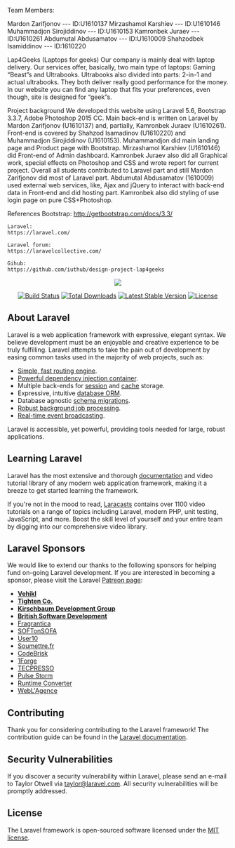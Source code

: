 

Team Members:

Mardon Zarifjonov --- ID:U1610137
Mirzashamol Karshiev --- ID:U1610146
Muhammadjon Sirojiddinov --- ID:U1610153
Kamronbek Juraev --- ID:U1610261
Abdumutal Abdusamatov --- ID:U1610009
Shahzodbek Isamiddinov --- ID:1610220




Lap4Geeks
(Laptops for geeks)
	Our company is mainly deal with laptop delivery. Our services offer, basically, two main type of laptops: Gaming “Beast”s and Ultrabooks. Ultrabooks also divided into parts: 2-in-1 and actual ultrabooks. They both deliver really good performance for the money. In our website you can find any laptop that fits your preferences, even though, site is designed for “geek”s. 

Project background
	We developed this website using Laravel 5.6, Bootstrap 3.3.7, Adobe Photoshop 2015 CC. 
	Main back-end is written on Laravel by Mardon Zarifjonov (U1610137) and, partially, Kamronbek Juraev (U1610261). Front-end is covered by Shahzod Isamadinov (U1610220) and Muhammadjon Sirojiddinov (U1610153).
Muhammandjon did main landing page and Product page with Bootstrap.  	Mirzashamol Karshiev (U1610146) did  Front-end of Admin dashboard. Kamronbek Juraev also did all Graphical work, special effects on Photoshop and CSS and wrote report for current project. Overall all students contributed to Laravel part and still Mardon Zarifjonov did most of Laravel part. 
	Abdumutal Abdusamatov (1610009) used external web services, like, Ajax and jQuery to interact with back-end data in Front-end and did hosting part. Kamronbek also did styling of use login page on pure CSS+Photoshop.


References
	Bootstrap:
	http://getbootstrap.com/docs/3.3/
	
	Laravel:
	https://laravel.com/
	
	Laravel forum:
	https://laravelcollective.com/
		
	Gihub:
	https://github.com/iuthub/design-project-lap4geeks








<p align="center"><img src="https://laravel.com/assets/img/components/logo-laravel.svg"></p>

<p align="center">
<a href="https://travis-ci.org/laravel/framework"><img src="https://travis-ci.org/laravel/framework.svg" alt="Build Status"></a>
<a href="https://packagist.org/packages/laravel/framework"><img src="https://poser.pugx.org/laravel/framework/d/total.svg" alt="Total Downloads"></a>
<a href="https://packagist.org/packages/laravel/framework"><img src="https://poser.pugx.org/laravel/framework/v/stable.svg" alt="Latest Stable Version"></a>
<a href="https://packagist.org/packages/laravel/framework"><img src="https://poser.pugx.org/laravel/framework/license.svg" alt="License"></a>
</p>

## About Laravel

Laravel is a web application framework with expressive, elegant syntax. We believe development must be an enjoyable and creative experience to be truly fulfilling. Laravel attempts to take the pain out of development by easing common tasks used in the majority of web projects, such as:

- [Simple, fast routing engine](https://laravel.com/docs/routing).
- [Powerful dependency injection container](https://laravel.com/docs/container).
- Multiple back-ends for [session](https://laravel.com/docs/session) and [cache](https://laravel.com/docs/cache) storage.
- Expressive, intuitive [database ORM](https://laravel.com/docs/eloquent).
- Database agnostic [schema migrations](https://laravel.com/docs/migrations).
- [Robust background job processing](https://laravel.com/docs/queues).
- [Real-time event broadcasting](https://laravel.com/docs/broadcasting).

Laravel is accessible, yet powerful, providing tools needed for large, robust applications.

## Learning Laravel

Laravel has the most extensive and thorough [documentation](https://laravel.com/docs) and video tutorial library of any modern web application framework, making it a breeze to get started learning the framework.

If you're not in the mood to read, [Laracasts](https://laracasts.com) contains over 1100 video tutorials on a range of topics including Laravel, modern PHP, unit testing, JavaScript, and more. Boost the skill level of yourself and your entire team by digging into our comprehensive video library.

## Laravel Sponsors

We would like to extend our thanks to the following sponsors for helping fund on-going Laravel development. If you are interested in becoming a sponsor, please visit the Laravel [Patreon page](https://patreon.com/taylorotwell):

- **[Vehikl](https://vehikl.com/)**
- **[Tighten Co.](https://tighten.co)**
- **[Kirschbaum Development Group](https://kirschbaumdevelopment.com)**
- **[British Software Development](https://www.britishsoftware.co)**
- [Fragrantica](https://www.fragrantica.com)
- [SOFTonSOFA](https://softonsofa.com/)
- [User10](https://user10.com)
- [Soumettre.fr](https://soumettre.fr/)
- [CodeBrisk](https://codebrisk.com)
- [1Forge](https://1forge.com)
- [TECPRESSO](https://tecpresso.co.jp/)
- [Pulse Storm](http://www.pulsestorm.net/)
- [Runtime Converter](http://runtimeconverter.com/)
- [WebL'Agence](https://weblagence.com/)

## Contributing

Thank you for considering contributing to the Laravel framework! The contribution guide can be found in the [Laravel documentation](https://laravel.com/docs/contributions).

## Security Vulnerabilities

If you discover a security vulnerability within Laravel, please send an e-mail to Taylor Otwell via [taylor@laravel.com](mailto:taylor@laravel.com). All security vulnerabilities will be promptly addressed.

## License

The Laravel framework is open-sourced software licensed under the [MIT license](https://opensource.org/licenses/MIT).

